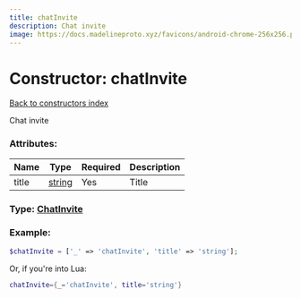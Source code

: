 ```yaml
---
title: chatInvite
description: Chat invite
image: https://docs.madelineproto.xyz/favicons/android-chrome-256x256.png
---
```

# Constructor: chatInvite  
[Back to constructors index](index.md)



Chat invite

### Attributes:

| Name     |    Type       | Required | Description |
|----------|---------------|----------|-------------|
|title|[string](../types/string.md) | Yes|Title|



### Type: [ChatInvite](../types/ChatInvite.md)


### Example:

```php
$chatInvite = ['_' => 'chatInvite', 'title' => 'string'];
```  


Or, if you're into Lua:

```lua
chatInvite={_='chatInvite', title='string'}

```


